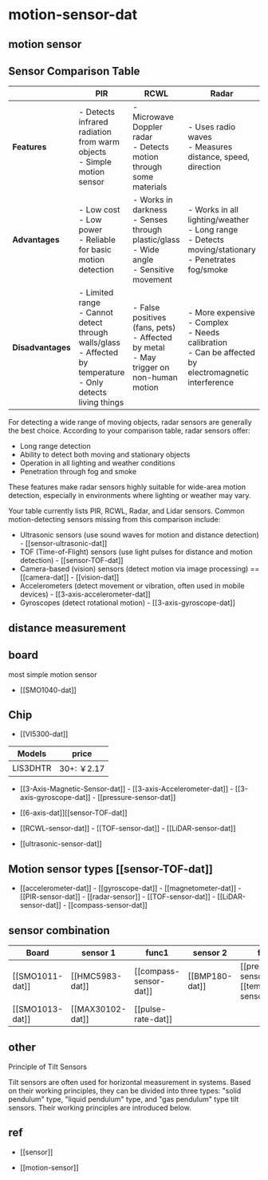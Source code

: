 
# motion-sensor-dat


## motion sensor 


## Sensor Comparison Table

|                   | **PIR**                                                                                                             | **RCWL**                                                                                      | **Radar**                                                                                                 | **Lidar**                                                                                                       |
| ----------------- | ------------------------------------------------------------------------------------------------------------------- | --------------------------------------------------------------------------------------------- | --------------------------------------------------------------------------------------------------------- | --------------------------------------------------------------------------------------------------------------- |
| **Features**      | - Detects infrared radiation from warm objects<br>- Simple motion sensor                                            | - Microwave Doppler radar<br>- Detects motion through some materials                          | - Uses radio waves<br>- Measures distance, speed, direction                                               | - Uses laser pulses<br>- Creates 3D maps<br>- High accuracy                                                     |
| **Advantages**    | - Low cost<br>- Low power<br>- Reliable for basic motion detection                                                  | - Works in darkness<br>- Senses through plastic/glass<br>- Wide angle<br>- Sensitive movement | - Works in all lighting/weather<br>- Long range<br>- Detects moving/stationary<br>- Penetrates fog/smoke  | - Detailed 3D mapping<br>- Fast response<br>- Accurate shape/surface detection                                  |
| **Disadvantages** | - Limited range<br>- Cannot detect through walls/glass<br>- Affected by temperature<br>- Only detects living things | - False positives (fans, pets)<br>- Affected by metal<br>- May trigger on non-human motion    | - More expensive<br>- Complex<br>- Needs calibration<br>- Can be affected by electromagnetic interference | - Expensive<br>- Affected by rain/fog/dust<br>- Limited in bright sunlight<br>- Cannot penetrate opaque objects |


For detecting a wide range of moving objects, radar sensors are generally the best choice. According to your comparison table, radar sensors offer:

- Long range detection
- Ability to detect both moving and stationary objects
- Operation in all lighting and weather conditions
- Penetration through fog and smoke

These features make radar sensors highly suitable for wide-area motion detection, especially in environments where lighting or weather may vary.

Your table currently lists PIR, RCWL, Radar, and Lidar sensors. Common motion-detecting sensors missing from this comparison include:

- Ultrasonic sensors (use sound waves for motion and distance detection) - [[sensor-ultrasonic-dat]]
- TOF (Time-of-Flight) sensors (use light pulses for distance and motion detection) - [[sensor-TOF-dat]]
- Camera-based (vision) sensors (detect motion via image processing) == [[camera-dat]] - [[vision-dat]]
- Accelerometers (detect movement or vibration, often used in mobile devices) - [[3-axis-accelerometer-dat]]
- Gyroscopes (detect rotational motion) - [[3-axis-gyroscope-dat]]


## distance measurement 



## board 

most simple motion sensor 

- [[SMO1040-dat]]



## Chip 

- [[VI5300-dat]]

| Models   | price      |
| -------- | ---------- |
| LIS3DHTR | 30+: ￥2.17 |

- [[3-Axis-Magnetic-Sensor-dat]] - [[3-axis-Accelerometer-dat]] - [[3-axis-gyroscope-dat]] - [[pressure-sensor-dat]]

- [[6-axis-dat]][[sensor-TOF-dat]]

- [[RCWL-sensor-dat]] - [[TOF-sensor-dat]] - [[LiDAR-sensor-dat]]

- [[ultrasonic-sensor-dat]]


## Motion sensor types [[sensor-TOF-dat]]

- [[accelerometer-dat]] - [[gyroscope-dat]] - [[magnetometer-dat]] - [[PIR-sensor-dat]] - [[radar-sensor]] - [[TOF-sensor-dat]] - [[LiDAR-sensor-dat]] - [[compass-sensor-dat]]




## sensor combination  

| Board           | sensor 1         | func1                  | sensor 2       | func2                                                |
| --------------- | ---------------- | ---------------------- | -------------- | ---------------------------------------------------- |
| [[SMO1011-dat]] | [[HMC5983-dat]]  | [[compass-sensor-dat]] | [[BMP180-dat]] | [[pressure-sensor-dat]] - [[temperature-sensor-dat]] |
| [[SMO1013-dat]] | [[MAX30102-dat]] | [[pulse-rate-dat]]     |                |                                                      |  


## other 

Principle of Tilt Sensors

Tilt sensors are often used for horizontal measurement in systems. Based on their working principles, they can be divided into three types: "solid pendulum" type, "liquid pendulum" type, and "gas pendulum" type tilt sensors. Their working principles are introduced below.



## ref 

- [[sensor]]

- [[motion-sensor]]


